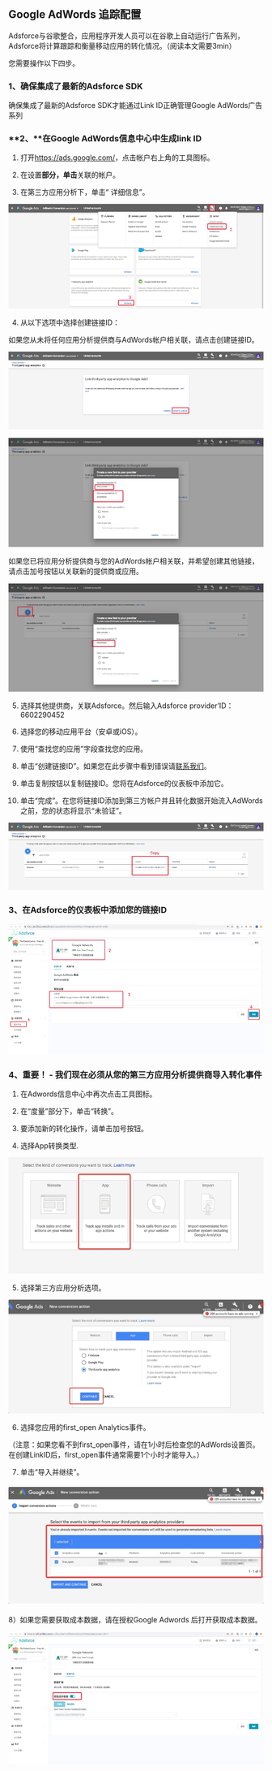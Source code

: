 ## Google AdWords 追踪配置

Adsforce与谷歌整合，应用程序开发人员可以在谷歌上自动运行广告系列，Adsforce将计算跟踪和衡量移动应用的转化情况。（阅读本文需要3min）

您需要操作以下四步。

### 1、确保集成了最新的Adsforce SDK

确保集成了最新的Adsforce SDK才能通过Link ID正确管理Google AdWords广告系列



### **2、**在Google AdWords信息中心中生成link ID

1)  打开<https://ads.google.com/>，点击帐户右上角的工具图标。

2) 在设置**部分，单击**关联的帐户。

3) 在第三方应用分析下，单击“ 详细信息”。

![img](1.png)

4) 从以下选项中选择创建链接ID：

如果您从未将任何应用分析提供商与AdWords帐户相关联，请点击创建链接ID。

![img](2.png)

![img](3.png)

如果您已将应用分析提供商与您的AdWords帐户相关联，并希望创建其他链接，请点击加号按钮以关联新的提供商或应用。

![img](4.png)

5) 选择其他提供商，关联Adsforce。然后输入Adsforce provider’ID：6602290452

6) 选择您的移动应用平台（安卓或iOS）。

7) 使用“查找您的应用”字段查找您的应用。

8) 单击“创建链接ID”。如果您在此步骤中看到错误请[联系我们](mailto:contact@upltv.com)。

9) 单击复制按钮以复制链接ID。您将在Adsforce的仪表板中添加它。

10) 单击“完成”。在您将链接ID添加到第三方帐户并且转化数据开始流入AdWords之前，您的状态将显示“未验证”。

![img](5.png)

 

### 3、在Adsforce的仪表板中添加您的链接ID

![img](6.png)



### 4、重要！ - 我们现在必须从您的第三方应用分析提供商导入转化事件

1) 在Adwords信息中心中再次点击工具图标。

2) 在“度量”部分下，单击“转换”。

3) 要添加新的转化操作，请单击加号按钮。

4) 选择App转换类型.

 ![img](7.png)

5) 选择第三方应用分析选项。

![img](8.png)

6) 选择您应用的first_open Analytics事件。

（注意：如果您看不到first_open事件，请在1小时后检查您的AdWords设置页。在创建LinkID后，first_open事件通常需要1个小时才能导入。）

7) 单击“导入并继续”。 

#### ![img](9.png)

8）如果您需要获取成本数据，请在授权Google Adwords 后打开获取成本数据。

![img](10.png)